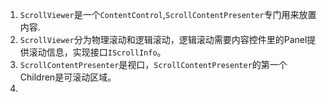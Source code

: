1. `ScrollViewer`是一个`ContentControl`,`ScrollContentPresenter`专门用来放置内容.
2. `ScrollViewer`分为物理滚动和逻辑滚动，逻辑滚动需要内容控件里的Panel提供滚动信息，实现接口`IScrollInfo`。  
3. `ScrollContentPresenter`是视口，`ScrollContentPresenter`的第一个Children是可滚动区域。
4. 